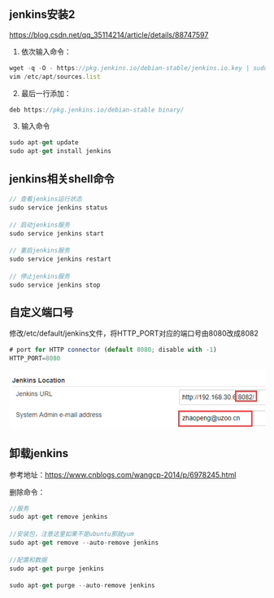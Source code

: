 ## jenkins安装2

https://blog.csdn.net/qq_35114214/article/details/88747597

1. 依次输入命令：

```jsx
wget -q -O - https://pkg.jenkins.io/debian-stable/jenkins.io.key | sudo apt-key add -
vim /etc/apt/sources.list
```

2. 最后一行添加：

```jsx
deb https://pkg.jenkins.io/debian-stable binary/
```

3. 输入命令

```jsx
sudo apt-get update
sudo apt-get install jenkins
```

## ****jenkins相关shell命令****

```jsx
// 查看jenkins运行状态
sudo service jenkins status

// 启动jenkins服务
sudo service jenkins start

// 重启jenkins服务
sudo service jenkins restart

// 停止jenkins服务
sudo service jenkins stop
```

## ****自定义端口号****

修改/etc/default/jenkins文件，将HTTP_PORT对应的端口号由8080改成8082

```jsx
# port for HTTP connector (default 8080; disable with -1)
HTTP_PORT=8080
```

![Untitled](/public/jenkins2.png)

## ****卸载jenkins****

参考地址：https://www.cnblogs.com/wangcp-2014/p/6978245.html

删除命令：

```jsx
//服务
sudo apt-get remove jenkins

//安装包，注意这里如果不是ubuntu那就yum
sudo apt-get remove --auto-remove jenkins

//配置和数据
sudo apt-get purge jenkins

sudo apt-get purge --auto-remove jenkins
```